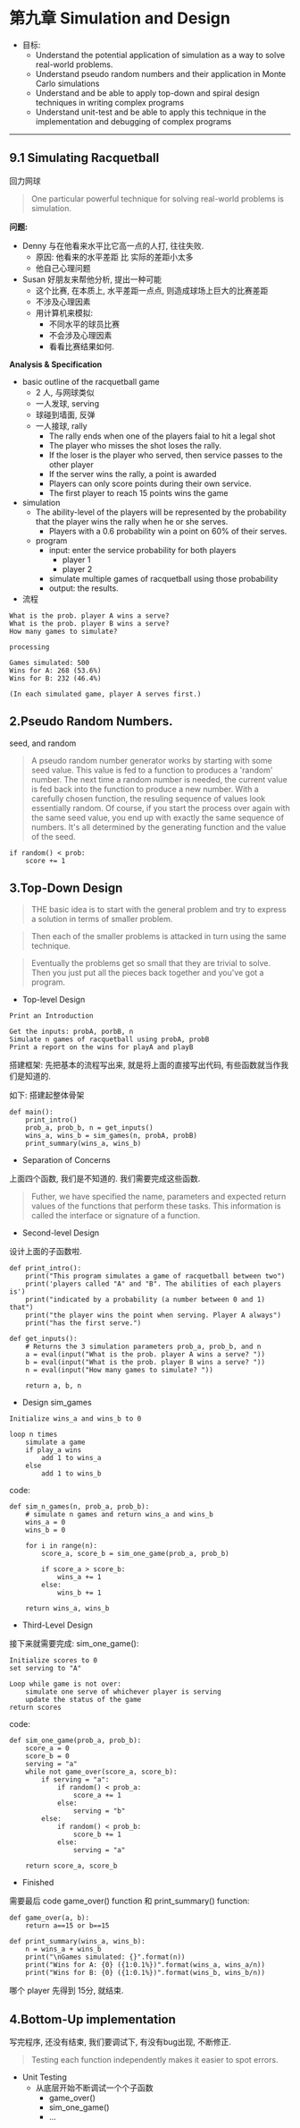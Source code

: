 # 第九章 Simulation and Design

- 目标:
    - Understand the potential application of simulation as a way to solve real-world problems.
    - Understand pseudo random numbers and their application in Monte Carlo simulations
    - Understand and be able to apply top-down and spiral design techniques in writing complex programs
    - Understand unit-test and be able to apply this technique in the implementation and debugging of complex programs

---

## 9.1 Simulating Racquetball

回力网球

> One particular powerful technique for solving real-world problems is simulation.

**问题:**

- Denny 与在他看来水平比它高一点的人打, 往往失败.
    - 原因: 他看来的水平差距 比 实际的差距小太多
    - 他自己心理问题
- Susan 好朋友来帮他分析, 提出一种可能
    - 这个比赛, 在本质上, 水平差距一点点, 则造成球场上巨大的比赛差距
    - 不涉及心理因素
    - 用计算机来模拟:
        - 不同水平的球员比赛
        - 不会涉及心理因素
        - 看看比赛结果如何.

**Analysis & Specification**

- basic outline of the racquetball game
    - 2 人, 与网球类似
    - 一人发球, serving
    - 球碰到墙面, 反弹
    - 一人接球, rally
        - The rally ends when one of the players faial to hit a legal shot
        - The player who misses the shot loses the rally.
        - If the loser is the player who served, then service passes to the other player
        - If the server wins the rally, a point is awarded
        - Players can only score points during their own service.
        - The first player to reach 15 points wins the game
- simulation
    - The ability-level of the players will be represented by the probability that the player wins the rally when he or she serves.
        - Players with a 0.6 probability win a point on 60% of their serves.
    - program
        - input: enter the service probability for both players
            - player 1
            - player 2
        - simulate multiple games of racquetball using those probability
        - output: the results.
- 流程

```
What is the prob. player A wins a serve?
What is the prob. player B wins a serve?
How many games to simulate?

processing

Games simulated: 500
Wins for A: 268 (53.6%)
Wins for B: 232 (46.4%)

(In each simulated game, player A serves first.)
```

## 2.Pseudo Random Numbers.

seed, and random

> A pseudo random number generator works by starting with some seed value. This value is fed to a function to produces a 'random' number. The next time a random number is needed, the current value is fed back into the function to produce a new number. With a carefully chosen function, the resuling sequence of values look essentially random. Of course, if you start the process over again with the same seed value, you end up with exactly the same sequence of numbers. It's all determined by the generating function and the value of the seed.

```
if random() < prob:
    score += 1
```

## 3.Top-Down Design  

> THE basic idea is to start with the general problem and try to express a solution in terms of smaller problem.

> Then each of the smaller problems is attacked in turn using the same technique.

> Eventually the problems get so small that they are trivial to solve. Then you just put all the pieces back together and you've got a program.

- Top-level Design

```
Print an Introduction

Get the inputs: probA, porbB, n
Simulate n games of racquetball using probA, probB
Print a report on the wins for playA and playB
```

搭建框架: 先把基本的流程写出来, 就是将上面的直接写出代码, 有些函数就当作我们是知道的.

如下: 搭建起整体骨架

```
def main():
    print_intro()
    prob_a, prob_b, n = get_inputs()
    wins_a, wins_b = sim_games(n, probA, probB)
    print_summary(wins_a, wins_b)
```

- Separation of Concerns

上面四个函数, 我们是不知道的. 我们需要完成这些函数.  

> Futher, we have specified the name, parameters and expected return values of the functions that perform these tasks. This information is called the interface or signature of a function.

- Second-level Design

设计上面的子函数啦.  

```
def print_intro():
    print("This program simulates a game of racquetball between two")
    print('players called "A" and "B". The abilities of each players is')
    print("indicated by a probability (a number between 0 and 1) that")
    print("the player wins the point when serving. Player A always")
    print("has the first serve.")

def get_inputs():
    # Returns the 3 simulation parameters prob_a, prob_b, and n
    a = eval(input("What is the prob. player A wins a serve? "))
    b = eval(input("What is the prob. player B wins a serve? "))
    n = eval(input("How many games to simulate? "))

    return a, b, n
```

- Design sim_games

```
Initialize wins_a and wins_b to 0

loop n times
    simulate a game
    if play_a wins
        add 1 to wins_a
    else
        add 1 to wins_b
```

code:

```
def sim_n_games(n, prob_a, prob_b):
    # simulate n games and return wins_a and wins_b
    wins_a = 0
    wins_b = 0

    for i in range(n):
        score_a, score_b = sim_one_game(prob_a, prob_b)

        if score_a > score_b:
            wins_a += 1
        else:
            wins_b += 1

    return wins_a, wins_b
```

- Third-Level Design  

接下来就需要完成: sim_one_game():

```
Initialize scores to 0
set serving to "A"

Loop while game is not over:
    simulate one serve of whichever player is serving
    update the status of the game
return scores    
```

code:

```
def sim_one_game(prob_a, prob_b):
    score_a = 0
    score_b = 0
    serving = "a"
    while not game_over(score_a, score_b):
        if serving = "a":
            if random() < prob_a:
                score_a += 1
            else:
                serving = "b"
        else:
            if random() < prob_b:
                score_b += 1
            else:
                serving = "a"

    return score_a, score_b
```

- Finished

需要最后 code game_over() function 和 print_summary() function:

```
def game_over(a, b):
    return a==15 or b==15

def print_summary(wins_a, wins_b):
    n = wins_a + wins_b
    print("\nGames simulated: {}".format(n))
    print("Wins for A: {0} ({1:0.1%})".format(wins_a, wins_a/n))
    print("Wins for B: {0} ({1:0.1%})".format(wins_b, wins_b/n))
```

哪个 player 先得到 15分, 就结束.

## 4.Bottom-Up implementation

写完程序, 还没有结束, 我们要调试下, 有没有bug出现, 不断修正.

> Testing each function independently makes it easier to spot errors.

- Unit Testing  
    - 从底层开始不断调试一个个子函数
        - game_over()
        - sim_one_game()
        - ...
